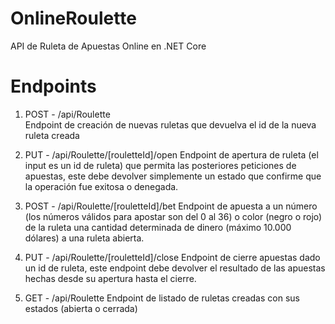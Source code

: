 # OnlineRoulette
API de Ruleta de Apuestas Online en .NET Core

# Endpoints
1. POST - /api/Roulette     
Endpoint de creación de nuevas ruletas que devuelva el id de la nueva ruleta creada

2. PUT - /api/Roulette/[rouletteId]/open 
Endpoint de apertura de ruleta (el input es un id de ruleta) que permita las
posteriores peticiones de apuestas, este debe devolver simplemente un estado que
confirme que la operación fue exitosa o denegada.

3. POST - /api/Roulette/[rouletteId]/bet 
Endpoint de apuesta a un número (los números válidos para apostar son del 0 al 36)
o color (negro o rojo) de la ruleta una cantidad determinada de dinero (máximo
10.000 dólares) a una ruleta abierta.

4. PUT - /api/Roulette/[rouletteId]/close
Endpoint de cierre apuestas dado un id de ruleta, este endpoint debe devolver el
resultado de las apuestas hechas desde su apertura hasta el cierre.

5. GET - /api/Roulette 
Endpoint de listado de ruletas creadas con sus estados (abierta o cerrada)
